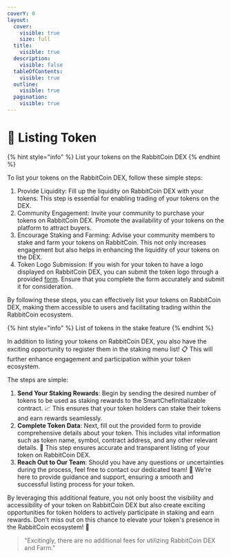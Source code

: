 ```yaml
---
coverY: 0
layout:
  cover:
    visible: true
    size: full
  title:
    visible: true
  description:
    visible: false
  tableOfContents:
    visible: true
  outline:
    visible: true
  pagination:
    visible: true
---
```


# 📝 Listing Token

{% hint style="info" %}
List your tokens on the RabbitCoin DEX
{% endhint %}

To list your tokens on the RabbitCoin DEX, follow these simple steps:

1. Provide Liquidity: Fill up the liquidity on RabbitCoin DEX with your tokens. This step is essential for enabling trading of your tokens on the DEX.
2. Community Engagement: Invite your community to purchase your tokens on RabbitCoin DEX. Promote the availability of your tokens on the platform to attract buyers.
3. Encourage Staking and Farming: Advise your community members to stake and farm your tokens on RabbitCoin. This not only increases engagement but also helps in enhancing the liquidity of your tokens on the DEX.
4. Token Logo Submission: If you wish for your token to have a logo displayed on RabbitCoin DEX, you can submit the token logo through a provided [form](https://forms.gle/rJ8ipx33fA6jX9Mo8). Ensure that you complete the form accurately and submit it for consideration.

By following these steps, you can effectively list your tokens on RabbitCoin DEX, making them accessible to users and facilitating trading within the RabbitCoin ecosystem.

{% hint style="info" %}
List of tokens in the stake feature
{% endhint %}

In addition to listing your tokens on RabbitCoin DEX, you also have the exciting opportunity to register them in the staking menu list! 📋 This will further enhance engagement and participation within your token ecosystem.

The steps are simple:

1. **Send Your Staking Rewards**: Begin by sending the desired number of tokens to be used as staking rewards to the SmartChefInitializable contract. 📈 This ensures that your token holders can stake their tokens and earn rewards seamlessly.
2. **Complete Token Data**: Next, fill out the provided form to provide comprehensive details about your token. This includes vital information such as token name, symbol, contract address, and any other relevant details. 📝 This step ensures accurate and transparent listing of your token on RabbitCoin DEX.
3. **Reach Out to Our Team**: Should you have any questions or uncertainties during the process, feel free to contact our dedicated team! 🤝 We're here to provide guidance and support, ensuring a smooth and successful listing process for your token.

By leveraging this additional feature, you not only boost the visibility and accessibility of your token on RabbitCoin DEX but also create exciting opportunities for token holders to actively participate in staking and earn rewards. Don't miss out on this chance to elevate your token's presence in the RabbitCoin ecosystem! 🐰

> "Excitingly, there are no additional fees for utilizing RabbitCoin DEX and Farm."
